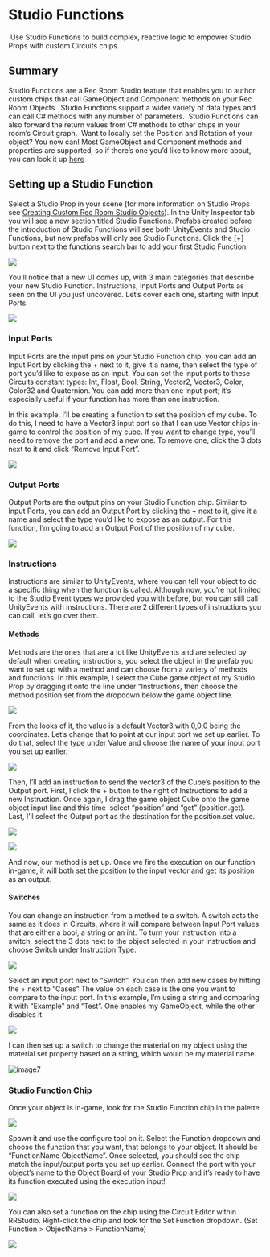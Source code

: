 # Studio Functions

 Use Studio Functions to build complex, reactive logic to empower Studio Props with custom Circuits chips.

## Summary

Studio Functions are a Rec Room Studio feature that enables you to author custom chips that call GameObject and Component methods on your Rec Room Objects.  Studio Functions support a wider variety of data types and can call C# methods with any number of parameters.  Studio Functions can also forward the return values from C# methods to other chips in your room’s Circuit graph.  Want to locally set the Position and Rotation of your object? You now can! Most GameObject and Component methods and properties are supported, so if there’s one you’d like to know more about, you can look it up [here](https://docs.unity3d.com/ScriptReference/GameObject.html)

## Setting up a Studio Function

Select a Studio Prop in your scene (for more information on Studio Props see [Creating Custom Rec Room Studio Objects](/docs/BuildinginRRS/custom)). In the Unity Inspector tab you will see a new section titled Studio Functions. Prefabs created before the introduction of Studio Functions will see both UnityEvents and Studio Functions, but new prefabs will only see Studio Functions. Click the \[+\] button next to the functions search bar to add your first Studio Function.

![](studiofunctions-images/image8.png)

You’ll notice that a new UI comes up, with 3 main categories that describe your new Studio Function. Instructions, Input Ports and Output Ports as seen on the UI you just uncovered. Let’s cover each one, starting with Input Ports.

![](studiofunctions-images/image14.png)

### Input Ports

Input Ports are the input pins on your Studio Function chip, you can add an Input Port by clicking the + next to it, give it a name, then select the type of port you’d like to expose as an input. You can set the input ports to these Circuits constant types: Int, Float, Bool, String, Vector2, Vector3, Color, Color32 and Quaternion. You can add more than one input port; it’s especially useful if your function has more than one instruction.

In this example, I’ll be creating a function to set the position of my cube. To do this, I need to have a Vector3 input port so that I can use Vector chips in-game to control the position of my cube. If you want to change type, you’ll need to remove the port and add a new one. To remove one, click the 3 dots next to it and click “Remove Input Port”.

![](studiofunctions-images/image3.png)

### Output Ports

Output Ports are the output pins on your Studio Function chip. Similar to Input Ports, you can add an Output Port by clicking the + next to it, give it a name and select the type you’d like to expose as an output. For this function, I’m going to add an Output Port of the position of my cube.

![](studiofunctions-images/image5.png)

### Instructions

Instructions are similar to UnityEvents, where you can tell your object to do a specific thing when the function is called. Although now, you’re not limited to the Studio Event types we provided you with before, but you can still call UnityEvents with instructions. There are 2 different types of instructions you can call, let’s go over them.

#### Methods

Methods are the ones that are a lot like UnityEvents and are selected by default when creating instructions, you select the object in the prefab you want to set up with a method and can choose from a variety of methods and functions. In this example, I select the Cube game object of my Studio Prop by dragging it onto the line under “Instructions, then choose the method position.set from the dropdown below the game object line.

![](studiofunctions-images/image2.png)

From the looks of it, the value is a default Vector3 with 0,0,0 being the coordinates. Let’s change that to point at our input port we set up earlier. To do that, select the type under Value and choose the name of your input port you set up earlier.

![](studiofunctions-images/image12.png)

Then, I’ll add an instruction to send the vector3 of the Cube’s position to the Output port. First, I click the + button to the right of Instructions to add a new Instruction. Once again, I drag the game object Cube onto the game object input line and this time  select “position” and “get” (position.get). Last, I’ll select the Output port as the destination for the position.set value.

![](studiofunctions-images/image10.png)

![](studiofunctions-images/image9.png)

And now, our method is set up. Once we fire the execution on our function in-game, it will both set the position to the input vector and get its position as an output.

#### Switches

You can change an instruction from a method to a switch. A switch acts the same as it does in Circuits, where it will compare between Input Port values that are either a bool, a string or an int. To turn your instruction into a switch, select the 3 dots next to the object selected in your instruction and choose Switch under Instruction Type.

![](studiofunctions-images/image11.png)

Select an input port next to “Switch”. You can then add new cases by hitting the + next to “Cases” The value on each case is the one you want to compare to the input port. In this example, I’m using a string and comparing it with “Example” and “Test”. One enables my GameObject, while the other disables it.

![](studiofunctions-images/image4.png)

I can then set up a switch to change the material on my object using the material.set property based on a string, which would be my material name.

![image7](studiofunctions-images/image7.png)

### Studio Function Chip

Once your object is in-game, look for the Studio Function chip in the palette

![](studiofunctions-images/image6.png)

Spawn it and use the configure tool on it. Select the Function dropdown and choose the function that you want, that belongs to your object. It should be “FunctionName ObjectName”. Once selected, you should see the chip match the input/output ports you set up earlier. Connect the port with your object’s name to the Object Board of your Studio Prop and it’s ready to have its function executed using the execution input!

![](studiofunctions-images/image13.png)

You can also set a function on the chip using the Circuit Editor within RRStudio. Right-click the chip and look for the Set Function dropdown. (Set Function > ObjectName > FunctionName)

![](studiofunctions-images/image1.png)